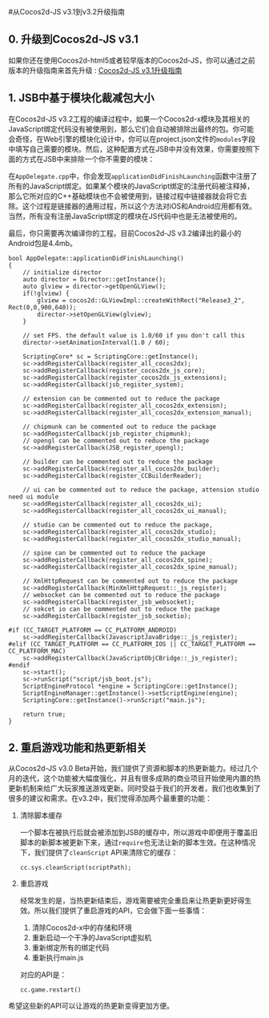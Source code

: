 #从Cocos2d-JS v3.1到v3.2升级指南

## 0. 升级到Cocos2d-JS v3.1

如果你还在使用Cocos2d-html5或者较早版本的Cocos2d-JS，你可以通过之前版本的升级指南来首先升级 : [Cocos2d-JS v3.1升级指南](../../v3.0rc0/upgrade-guide/zh.md)

## 1. JSB中基于模块化裁减包大小

在Cocos2d-JS v3.2工程的编译过程中，如果一个Cocos2d-x模块及其相关的JavaScript绑定代码没有被使用到，那么它们会自动被排除出最终的包。你可能会奇怪，在Web引擎的模块化设计中，你可以在project.json文件的`modules`字段中填写自己需要的模块。然后，这种配置方式在JSB中并没有效果，你需要按照下面的方式在JSB中来排除一个你不需要的模块：

在`AppDelegate.cpp`中，你会发现`applicationDidFinishLaunching`函数中注册了所有的JavaScript绑定。如果某个模块的JavaScript绑定的注册代码被注释掉，那么它所对应的C++基础模块也不会被使用到，链接过程中链接器就会将它去除。这个过程是链接器的通用过程，所以这个方法对iOS和Android应用都有效。当然，所有没有注册JavaScript绑定的模块在JS代码中也是无法被使用的。

最后，你只需要再次编译你的工程。目前Cocos2d-JS v3.2编译出的最小的Android包是4.4mb。

```
bool AppDelegate::applicationDidFinishLaunching()
{
    // initialize director
    auto director = Director::getInstance();
	auto glview = director->getOpenGLView();
	if(!glview) {
		glview = cocos2d::GLViewImpl::createWithRect("Release3_2", Rect(0,0,900,640));
		director->setOpenGLView(glview);
	}

    // set FPS. the default value is 1.0/60 if you don't call this
    director->setAnimationInterval(1.0 / 60);
    
    ScriptingCore* sc = ScriptingCore::getInstance();
    sc->addRegisterCallback(register_all_cocos2dx);
    sc->addRegisterCallback(register_cocos2dx_js_core);
    sc->addRegisterCallback(register_cocos2dx_js_extensions);
    sc->addRegisterCallback(jsb_register_system);

    // extension can be commented out to reduce the package
    sc->addRegisterCallback(register_all_cocos2dx_extension);
    sc->addRegisterCallback(register_all_cocos2dx_extension_manual);

    // chipmunk can be commented out to reduce the package
    sc->addRegisterCallback(jsb_register_chipmunk);
    // opengl can be commented out to reduce the package
    sc->addRegisterCallback(JSB_register_opengl);
    
    // builder can be commented out to reduce the package
    sc->addRegisterCallback(register_all_cocos2dx_builder);
    sc->addRegisterCallback(register_CCBuilderReader);
    
    // ui can be commented out to reduce the package, attension studio need ui module
    sc->addRegisterCallback(register_all_cocos2dx_ui);
    sc->addRegisterCallback(register_all_cocos2dx_ui_manual);

    // studio can be commented out to reduce the package, 
    sc->addRegisterCallback(register_all_cocos2dx_studio);
    sc->addRegisterCallback(register_all_cocos2dx_studio_manual);
    
    // spine can be commented out to reduce the package
    sc->addRegisterCallback(register_all_cocos2dx_spine);
    sc->addRegisterCallback(register_all_cocos2dx_spine_manual);
    
    // XmlHttpRequest can be commented out to reduce the package
    sc->addRegisterCallback(MinXmlHttpRequest::_js_register);
    // websocket can be commented out to reduce the package
    sc->addRegisterCallback(register_jsb_websocket);
    // sokcet io can be commented out to reduce the package
    sc->addRegisterCallback(register_jsb_socketio);
    
#if (CC_TARGET_PLATFORM == CC_PLATFORM_ANDROID)
    sc->addRegisterCallback(JavascriptJavaBridge::_js_register);
#elif (CC_TARGET_PLATFORM == CC_PLATFORM_IOS || CC_TARGET_PLATFORM == CC_PLATFORM_MAC)
    sc->addRegisterCallback(JavaScriptObjCBridge::_js_register);
#endif
    sc->start();    
    sc->runScript("script/jsb_boot.js");
    ScriptEngineProtocol *engine = ScriptingCore::getInstance();
	ScriptEngineManager::getInstance()->setScriptEngine(engine);
	ScriptingCore::getInstance()->runScript("main.js");

    return true;
}
```

## 2. 重启游戏功能和热更新相关

从Cocos2d-JS v3.0 Beta开始，我们提供了资源和脚本的热更新能力。经过几个月的迭代，这个功能被大幅度强化，并且有很多成熟的商业项目开始使用内置的热更新机制来给广大玩家推送游戏更新。同时受益于我们的开发者，我们也收集到了很多的建议和需求。在v3.2中，我们觉得添加两个最重要的功能：

1. 清除脚本缓存

    一个脚本在被执行后就会被添加到JSB的缓存中，所以游戏中即便用于覆盖旧脚本的新脚本被更新下来，通过`require`也无法让新的脚本生效。在这种情况下，我们提供了`cleanScript` API来清除它的缓存：

    ```
    cc.sys.cleanScript(scriptPath);
    ```

2. 重启游戏

    经常发生的是，当热更新结束后，游戏需要被完全重启来让热更新更好得生效。所以我们提供了重启游戏的API，它会做下面一些事情：
    
    1. 清除Cocos2d-x中的存储和环境
    2. 重新启动一个干净的JavaScript虚拟机
    3. 重新绑定所有的绑定代码
    4. 重新执行main.js
    
    对应的API是：

    ```
    cc.game.restart()
    ```
    
希望这些新的API可以让游戏的热更新变得更加方便。